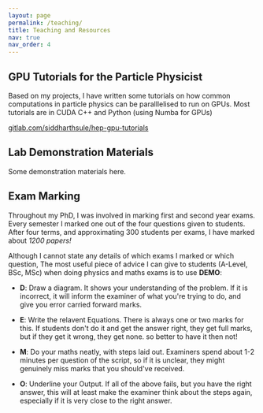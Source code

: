 ```yaml
---
layout: page
permalink: /teaching/
title: Teaching and Resources
nav: true
nav_order: 4
---
```


## GPU Tutorials for the Particle Physicist

Based on my projects, I have written some tutorials on how common computations in particle physics can be paralllelised to run on GPUs. Most tutorials are in CUDA C++ and Python (using Numba for GPUs)

[gitlab.com/siddharthsule/hep-gpu-tutorials](https://gitlab.com/siddharthsule/hep-gpu-tutorials)

## Lab Demonstration Materials

Some demonstration materials here.

## Exam Marking

Throughout my PhD, I was involved in marking first and second year exams. Every semester I marked one out of the four questions given to students. After four terms, and approximating 300 students per exams, I have marked about *1200 papers!*

Although I cannot state any details of which exams I marked or which question, The most useful piece of advice I can give to students (A-Level, BSc, MSc) when doing physics and maths exams is to use **DEMO**:

- **D**: Draw a diagram. It shows your understanding of the problem. If it is incorrect, it will inform the examiner of what you're trying to do, and give you error carried forward marks.

- **E**: Write the relavent Equations. There is always one or two marks for this. If students don't do it and get the answer right, they get full marks, but if they get it wrong, they get none. so better to have it then not!

- **M**: Do your maths neatly, with steps laid out. Examiners spend about 1-2 minutes per question of the script, so if it is unclear, they might genuinely miss marks that you should've received.

- **O**: Underline your Output. If all of the above fails, but you have the right answer, this will at least make the examiner think about the steps again, especially if it is very close to the right answer.